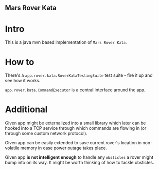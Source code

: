 ## Mars Rover Kata

# Intro

This is  a java mvn based implementation of `Mars Rover Kata`.

# How to

There's a `app.rover.kata.RoverKataTestingSuite` test suite - fire it up and see how it works.

`app.rover.kata.CommandExecutor` is a central interface around the app.

# Additional

Given app might be externalized into a small library which later can be hooked into a TCP service through which commands
are flowing in (or through some custom network protocol).

Given app can be easily extended to save current rover's location in non-volatile memory in case power outage takes
place.

Given app **is not intelligent enough** to handle any `obsticles` a rover might bump into on its way. It might be worth
thinking of how to tackle obsticles.


